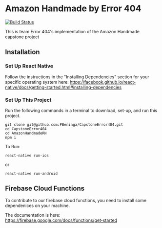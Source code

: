 # Amazon Handmade by Error 404

[![Build Status](https://app.bitrise.io/app/da6882a3406c4076/status.svg?token=_GV7vk-FI6Fj_Lg-gufs0A&branch=dev)](https://app.bitrise.io/app/da6882a3406c4076)

This is team Error 404's implementation of the Amazon Handmade capstone project

## Installation

### Set Up React Native

Follow the instructions in the "Installing Dependencies" section for your specific operating system here:
https://facebook.github.io/react-native/docs/getting-started.html#installing-dependencies

### Set Up This Project

Run the following commands in a terminal to download, set-up, and run this project.

```
git clone git@github.com:PBeninga/CapstoneError404.git
cd CapstoneError404
cd AmazonHandmadeRN
npm i
```

To Run:
```
react-native run-ios
```

or

```
react-native run-android
```

## Firebase Cloud Functions

To contribute to our firebase cloud functions, you need to install some dependenices on your machine.

The documentation is here: https://firebase.google.com/docs/functions/get-started
